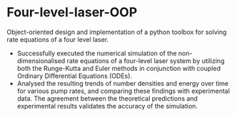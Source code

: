 # Four-level-laser-OOP
Object-oriented design and implementation of a python toolbox for solving rate equations of a four level laser. 
- Successfully executed the numerical simulation of the non-dimensionalised rate equations of a four-level laser system by utilizing both the Runge-Kutta and Euler methods in conjunction with coupled Ordinary Differential Equations (ODEs).
- Analysed the resulting trends of number densities and energy over time for various pump rates, and comparing these findings with experimental data. The agreement between the theoretical predictions and experimental results validates the accuracy of the simulation.
